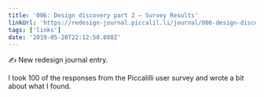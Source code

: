 ```yaml
---
title: '006: Design discovery part 2 — Survey Results'
linkUrl: 'https://redesign-journal.piccalil.li/journal/006-design-discovery-part-2-%E2%80%94-survey-results/'
tags: ['links'] 
date: '2019-05-28T22:12:50.880Z'
---
```

✍️ New redesign journal entry.

I took 100 of the responses from the Piccalilli user survey and wrote a bit about what I found. 